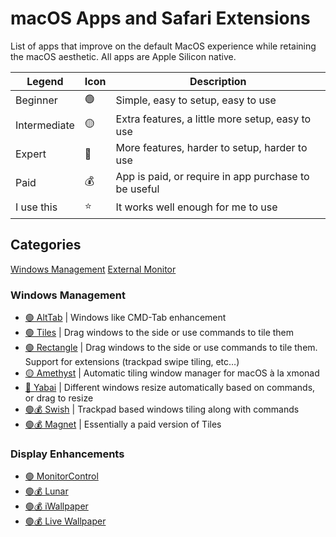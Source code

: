 # macOS Apps and Safari Extensions 
List of apps that improve on the default MacOS experience while retaining the macOS aesthetic. All apps are Apple Silicon native. 

| Legend              	| Icon          		| Description                                       	|
| -------------       	| ------------- 	  | -------------                                     	|
| Beginner            	| 🟢            		| Simple, easy to setup, easy to use                	|
| Intermediate          | 🟡            		| Extra features, a little more setup, easy to use  	|
| Expert              	| 🔴            		| More features, harder to setup, harder to use     	|
| Paid                	| 💰           		  | App is paid, or require in app purchase to be useful|
| I use this          	| ⭐️            		| It works well enough for me to use               		|

## Categories
[Windows Management](#Windows-Management)
[External Monitor](#Display-Enhancements)

### Windows Management
- [🟢 AltTab](https://alt-tab-macos.netlify.app) | Windows like CMD-Tab enhancement
- [🟢 Tiles](https://freemacsoft.net/tiles/) | Drag windows to the side or use commands to tile them 
- [🟢 Rectangle](https://rectangleapp.com) | Drag windows to the side or use commands to tile them. Support for extensions (trackpad swipe tiling, etc…)
- [🟡 Amethyst](https://ianyh.com/amethyst/) | Automatic tiling window manager for macOS à la xmonad
- [🔴 Yabai](https://github.com/koekeishiya/yabai) | Different windows resize automatically based on commands, or drag to resize
- [🟢💰 Swish](https://highlyopinionated.co/swish/) | Trackpad based windows tiling along with commands
- [🟢💰 Magnet](https://apps.apple.com/ca/app/magnet/id441258766?mt=12) | Essentially a paid version of Tiles

### Display Enhancements
- [🟢 MonitorControl](https://github.com/MonitorControl/MonitorControl#readme)
- [🟢💰 Lunar](https://lunar.fyi)
- [🟢💰 iWallpaper](https://apps.apple.com/ca/app/iwallpaper-live-wallpaper/id1552826194?mt=12)
- [🟢💰 Live Wallpaper](https://apps.apple.com/ca/app/live-wallpaper-themes-4k/id1456235760?mt=12)